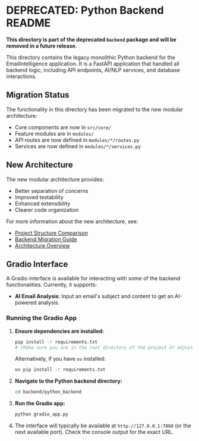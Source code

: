 # DEPRECATED: Python Backend README

**This directory is part of the deprecated `backend` package and will be removed in a future release.**

This directory contains the legacy monolithic Python backend for the EmailIntelligence application. It is a FastAPI application that handled all backend logic, including API endpoints, AI/NLP services, and database interactions.

## Migration Status

The functionality in this directory has been migrated to the new modular architecture:
- Core components are now in `src/core/`
- Feature modules are in `modules/`
- API routes are now defined in `modules/*/routes.py`
- Services are now defined in `modules/*/services.py`

## New Architecture

The new modular architecture provides:
- Better separation of concerns
- Improved testability
- Enhanced extensibility
- Clearer code organization

For more information about the new architecture, see:
- [Project Structure Comparison](docs/project_structure_comparison.md)
- [Backend Migration Guide](docs/backend_migration_guide.md)
- [Architecture Overview](docs/architecture_overview.md)

## Gradio Interface

A Gradio interface is available for interacting with some of the backend functionalities.
Currently, it supports:
- **AI Email Analysis**: Input an email's subject and content to get an AI-powered analysis.

### Running the Gradio App

1.  **Ensure dependencies are installed:**
    ```bash
    pip install -r requirements.txt
    # (Make sure you are in the root directory of the project or adjust path to requirements.txt)
    ```
    Alternatively, if you have `uv` installed:
    ```bash
    uv pip install -r requirements.txt
    ```

2.  **Navigate to the Python backend directory:**
    ```bash
    cd backend/python_backend
    ```

3.  **Run the Gradio app:**
    ```bash
    python gradio_app.py
    ```

4.  The interface will typically be available at `http://127.0.0.1:7860` (or the next available port). Check the console output for the exact URL.